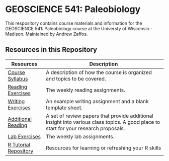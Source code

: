 # GEOSCIENCE 541: Paleobiology

This respository contains course materials and information for the GEOSCIENCE 541: Paleobiology course at the Universty of Wisconsin - Madison. Maintained by Andrew Zaffos.

## Resources in this Repository

Resources | Description
--------- | ----------
[Course Syllabus](https://github.com/aazaff/paleobiologyWebsite/blob/master/CourseDocuments/PaleontologySyllabus.pdf) | A description of how the course is organized and topics to be covered.
[Reading Exercises]() | The weekly reading assignments.
[Writing Exercises]() | An example writing assignment and a blank template sheet.
[Additional Reading](https://github.com/aazaff/paleobiologyWebsite/blob/master/AdditionalReading/AdditionalReading.md) | A set of review papers that provide additional insight into various class topics. A good place to start for your research proposals.
[Lab Exercises](https://github.com/aazaff/paleobiologyWebsite/blob/master/LabExercises.md) | The weekly lab assignments.
[R Tutorial Repository](https://github.com/aazaff/startLearn.R/blob/master/README.md) | Resources for learning or refreshing your R skills
